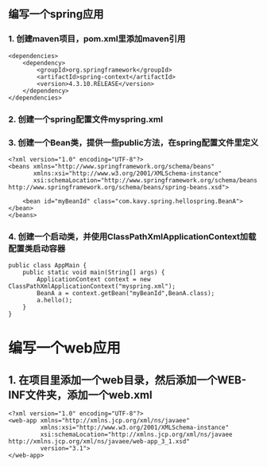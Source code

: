 ## 编写一个spring应用
### 1. 创建maven项目，pom.xml里添加maven引用

```
<dependencies>
    <dependency>
        <groupId>org.springframework</groupId>
        <artifactId>spring-context</artifactId>
        <version>4.3.10.RELEASE</version>
    </dependency>
</dependencies>
```
### 2. 创建一个spring配置文件myspring.xml
### 3. 创建一个Bean类，提供一些public方法，在spring配置文件里定义

```
<?xml version="1.0" encoding="UTF-8"?>
<beans xmlns="http://www.springframework.org/schema/beans"
       xmlns:xsi="http://www.w3.org/2001/XMLSchema-instance"
       xsi:schemaLocation="http://www.springframework.org/schema/beans http://www.springframework.org/schema/beans/spring-beans.xsd">

    <bean id="myBeanId" class="com.kavy.spring.hellospring.BeanA"></bean>
</beans>
```

### 4. 创建一个启动类，并使用ClassPathXmlApplicationContext加载配置类启动容器

```
public class AppMain {
    public static void main(String[] args) {
        ApplicationContext context = new ClassPathXmlApplicationContext("myspring.xml");
        BeanA a = context.getBean("myBeanId",BeanA.class);
        a.hello();
    }
}
```


# 编写一个web应用
## 1. 在项目里添加一个web目录，然后添加一个WEB-INF文件夹，添加一个web.xml

```
<?xml version="1.0" encoding="UTF-8"?>
<web-app xmlns="http://xmlns.jcp.org/xml/ns/javaee"
         xmlns:xsi="http://www.w3.org/2001/XMLSchema-instance"
         xsi:schemaLocation="http://xmlns.jcp.org/xml/ns/javaee http://xmlns.jcp.org/xml/ns/javaee/web-app_3_1.xsd"
         version="3.1">
</web-app>
```



